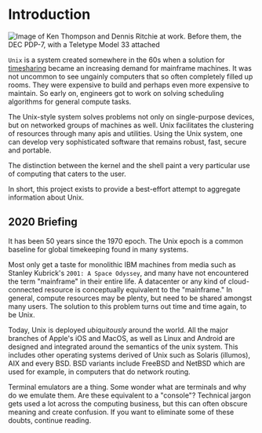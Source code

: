 # Introduction

![Image of Ken Thompson and Dennis Ritchie at work. Before them, the DEC PDP-7, with a Teletype Model 33 attached](https://www.bell-labs.com/usr/dmr/www/kd14.jpg)

`Unix` is a system created somewhere in the 60s when a solution for [timesharing](https://en.wikipedia.org/wiki/Time-sharing) became an increasing demand for mainframe machines. It was not uncommon to see ungainly computers that so often completely filled up rooms. They were expensive to build and perhaps even more expensive to maintain. So early on, engineers got to work on solving scheduling algorithms for general compute tasks.

The Unix-style system solves problems not only on single-purpose devices, but on networked groups of machines as well. Unix facilitates the clustering of resources through many apis and utilities. Using the Unix system, one can develop very sophisticated software that remains robust, fast, secure and portable.

The distinction between the kernel and the shell paint a very particular use of computing that caters to the user.

In short, this project exists to provide a best-effort attempt to aggregate information about Unix.

## 2020 Briefing

It has been 50 years since the 1970 epoch. The Unix epoch is a common baseline for global timekeeping found in many systems.

Most only get a taste for monolithic IBM machines from media such as Stanley Kubrick's `2001: A Space Odyssey`, and many have not encountered the term "mainframe" in their entire life. A datacenter or any kind of cloud-connected resource is conceptually equivalent to the "mainframe." In general, compute resources may be plenty, but need to be shared amongst many users. The solution to this problem turns out time and time again, to be Unix.

Today, Unix is deployed <em>ubiquitously</em> around the world. All the major branches of Apple's iOS and MacOS, as well as Linux and Android are designed and integrated around the semantics of the unix system. This includes other operating systems derived of Unix such as Solaris (illumos), AIX and every BSD. BSD variants include FreeBSD and NetBSD which are used for example, in computers that do network routing.

Terminal emulators are a thing. Some wonder what are terminals and why do we emulate them. Are these equivalent to a "console"? Technical jargon gets used a lot across the computing business, but this can often obscure meaning and create confusion. If you want to eliminate some of these doubts, continue reading.

<!--
Note: as the audience changes, variant terms may need further substitutions.

The style of this document should be as immutable as possible, and we can
update the briefing as needed to suit the audience.
-->
